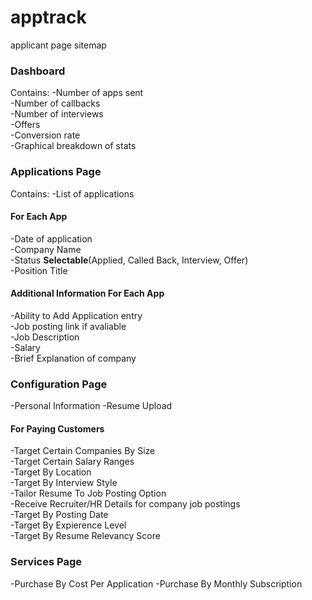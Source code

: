 # apptrack


applicant page 
sitemap  
<h3>Dashboard</h3>
Contains: 
-Number of apps sent 
<br>
-Number of callbacks
<br>
-Number of interviews
<br>
-Offers
<br>
-Conversion rate
<br>
-Graphical breakdown of stats
<h3>Applications Page</h3>
Contains: 
-List of applications 
<br>
<h4>For Each App</h4>

-Date of application 
<br>
-Company Name 
<br>
-Status <b>Selectable</b>(Applied, Called Back, Interview, Offer)
<br>
-Position Title 
<h4>Additional Information For Each App</h4>
-Ability to Add Application entry 
<br>
-Job posting link if avaliable
<br>
-Job Description 
<br>
-Salary 
<br>
-Brief Explanation of company 
<br>
<h3>Configuration Page</h3>
-Personal Information 
-Resume Upload 
<h4>For Paying Customers</h4>
-Target Certain Companies By Size 
<br>
-Target Certain Salary Ranges 
<br>
-Target By Location 
<br>
-Target By Interview Style
<br>
-Tailor Resume To Job Posting Option 
<br>
-Receive Recruiter/HR Details for company job postings
<br>
-Target By Posting Date
<br>
-Target By Expierence Level 
<br>
-Target By Resume Relevancy Score 
<br>
<h3>Services Page</h3>
-Purchase By Cost Per Application
-Purchase By Monthly Subscription
